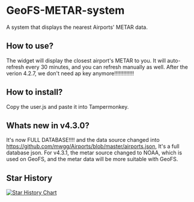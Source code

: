 # GeoFS-METAR-system
A system that displays the nearest Airports' METAR data.
## How to use?
The widget will display the closest airport's METAR to you. It will auto-refresh every 30 minutes, and you can refresh manually as well.
After the verion 4.2.7, we don't need ap key anymore!!!!!!!!!!!!!
## How to install?
Copy the user.js and paste it into Tampermonkey.
## Whats new in v4.3.0?
It's now FULL DATABASE!!!! and the data source changed into https://github.com/mwgg/Airports/blob/master/airports.json, It's a full database json.
For v4.3.1, the metar source changed to NOAA, which is used on GeoFS, and the metar data will be more suitable with GeoFS.
## Star History

<a href="https://www.star-history.com/#seabus0316/GeoFS-METAR-system&type=date&legend=top-left">
 <picture>
   <source media="(prefers-color-scheme: dark)" srcset="https://api.star-history.com/svg?repos=seabus0316/GeoFS-METAR-system&type=date&theme=dark&legend=top-left" />
   <source media="(prefers-color-scheme: light)" srcset="https://api.star-history.com/svg?repos=seabus0316/GeoFS-METAR-system&type=date&legend=top-left" />
   <img alt="Star History Chart" src="https://api.star-history.com/svg?repos=seabus0316/GeoFS-METAR-system&type=date&legend=top-left" />
 </picture>
</a>
